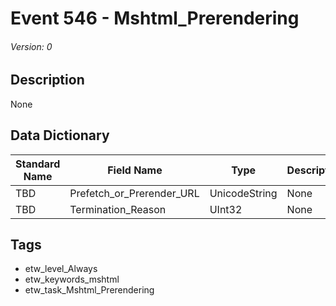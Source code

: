 # Event 546 - Mshtml_Prerendering
###### Version: 0

## Description
None

## Data Dictionary
|Standard Name|Field Name|Type|Description|Sample Value|
|---|---|---|---|---|
|TBD|Prefetch_or_Prerender_URL|UnicodeString|None|`None`|
|TBD|Termination_Reason|UInt32|None|`None`|

## Tags
* etw_level_Always
* etw_keywords_mshtml
* etw_task_Mshtml_Prerendering